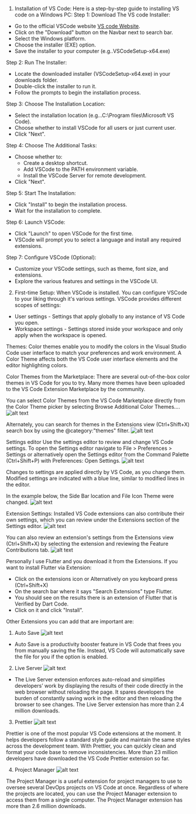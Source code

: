 1. Installation of VS Code:
Here is a step-by-step guide to installing VS code on a Windows PC:
Step 1: Download The VS code Installer:
- Go to the official VSCode website [VS code Website](https://code.visualstudio.com/).
- Click on the "Download" button on the Navbar next to search bar.
- Select the Windows platform.
- Choose the installer (EXE) option.
- Save the installer to your computer (e.g..VSCodeSetup-x64.exe)

Step 2: Run The Installer:
- Locate the downloaded installer (VSCodeSetup-x64.exe) in your downloads folder.
- Double-click the installer to run it.
- Follow the prompts to begin the installation process.

Step 3: Choose The Installation Location:
- Select the installation location (e.g...C:\Program files\Microsoft VS Code).
- Choose whether to install VSCode for all users or just current user.
- Click "Next".

Step 4: Choose The Additional Tasks:
- Choose whether to:
    - Create a desktop shortcut.
    - Add VSCode to the PATH environment variable.
    - Install the VSCode Server for remote development.
- Click "Next".

Step 5: Start The Installation:
- Click "Install" to begin the installation process.
- Wait for the installation to complete.

Step 6: Launch VSCode:
- Click "Launch" to open VSCode for the first time.
- VSCode will prompt you to select a language and install any required extensions.

Step 7: Configure VSCode (Optional):
- Customize your VSCode settings, such as theme, font size, and extensions.
- Explore the various features and settings in the VSCode UI.



2. First-time Setup:
When VSCode is installed. You can configure VSCode to your liking through it's various settings.
VSCode provides different scopes of settings:
- User settings - Settings that apply globally to any instance of VS Code you open.
- Workspace settings - Settings stored inside your workspace and only apply when the workspace is opened.

Themes:
Color themes enable you to modify the colors in the Visual Studio Code user interface to match your preferences and work environment. A Color Theme affects both the VS Code user interface elements and the editor highlighting colors.

Color Themes from the Marketplace:
There are several out-of-the-box color themes in VS Code for you to try. Many more themes have been uploaded to the VS Code Extension Marketplace by the community.

You can select Color Themes from the VS Code Marketplace directly from the Color Theme picker by selecting Browse Additional Color Themes....
![alt text](additional-color-themes.png)

Alternately, you can search for themes in the Extensions view (Ctrl+Shift+X) search box by using the @category:"themes" filter.
![alt text](category-themes.png)

Settings editor
Use the settings editor to review and change VS Code settings. To open the Settings editor navigate to File > Preferences > Settings or alternatively open the Settings editor from the Command Palette (Ctrl+Shift+P) with Preferences: Open Settings.
![alt text](settings-search.png)

Changes to settings are applied directly by VS Code, as you change them. Modified settings are indicated with a blue line, similar to modified lines in the editor.

In the example below, the Side Bar location and File Icon Theme were changed.
![alt text](settings-search-1.png)

Extension Settings:
Installed VS Code extensions can also contribute their own settings, which you can review under the Extensions section of the Settings editor.
![alt text](settings-modified-1.png)

You can also review an extension's settings from the Extensions view (Ctrl+Shift+X) by selecting the extension and reviewing the Feature Contributions tab.
![alt text](python-feature-contributions.png)

Personally I use Flutter and you download it from the Extensions. If you want to install Flutter via Extension:
- Click on the extensions icon or Alternatively on you keyboard press (Ctrl+Shift+X)
- On the search bar where it says "Search Extensions" type Flutter.
- You should see on the results there is an extension of Flutter that is Verified by Dart Code.
- Click on it and click "Install".

Other Extensions you can add that are important are:
1. Auto Save
![alt text](autosave.png)

- Auto Save is a productivity booster feature in VS Code that frees you from manually saving the file. Instead, VS Code will automatically save the file for you if the option is enabled.

2. Live Server
![alt text](Live-Server.png)

- The Live Server extension enforces auto-reload and simplifies developers’ work by displaying the results of their code directly in the web browser without reloading the page. It spares developers the burden of constantly saving work in the editor and then reloading the browser to see changes. The Live Server extension has more than 2.4 million downloads.

3. Prettier
![alt text](Prettier.png)

Prettier is one of the most popular VS Code extensions at the moment. It helps developers follow a standard style guide and maintain the same styles across the development team. With Prettier, you can quickly clean and format your code base to remove inconsistencies. More than 23 million developers have downloaded the VS Code Prettier extension so far.

4. Project Manager
![alt text](Project-Manager.png)

The Project Manager is a useful extension for project managers to use to oversee several DevOps projects on VS Code at once. Regardless of where the projects are located, you can use the Project Manager extension to access them from a single computer. The Project Manager extension has more than 2.6 million downloads.